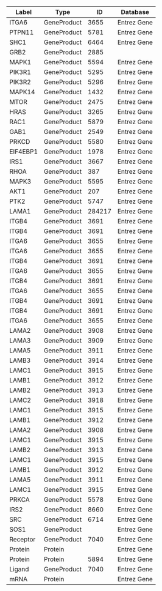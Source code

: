 | Label | Type | ID | Database |
| ---- | ---- | ---- | ---- |
|ITGA6 | GeneProduct | 3655 | Entrez Gene |
|PTPN11 | GeneProduct | 5781 | Entrez Gene |
|SHC1 | GeneProduct | 6464 | Entrez Gene |
|GRB2 | GeneProduct | 2885 |  |
|MAPK1 | GeneProduct | 5594 | Entrez Gene |
|PIK3R1 | GeneProduct | 5295 | Entrez Gene |
|PIK3R2 | GeneProduct | 5296 | Entrez Gene |
|MAPK14 | GeneProduct | 1432 | Entrez Gene |
|MTOR | GeneProduct | 2475 | Entrez Gene |
|HRAS | GeneProduct | 3265 | Entrez Gene |
|RAC1 | GeneProduct | 5879 | Entrez Gene |
|GAB1 | GeneProduct | 2549 | Entrez Gene |
|PRKCD | GeneProduct | 5580 | Entrez Gene |
|EIF4EBP1 | GeneProduct | 1978 | Entrez Gene |
|IRS1 | GeneProduct | 3667 | Entrez Gene |
|RHOA | GeneProduct | 387 | Entrez Gene |
|MAPK3 | GeneProduct | 5595 | Entrez Gene |
|AKT1 | GeneProduct | 207 | Entrez Gene |
|PTK2 | GeneProduct | 5747 | Entrez Gene |
|LAMA1 | GeneProduct | 284217 | Entrez Gene |
|ITGB4 | GeneProduct | 3691 | Entrez Gene |
|ITGB4 | GeneProduct | 3691 | Entrez Gene |
|ITGA6 | GeneProduct | 3655 | Entrez Gene |
|ITGA6 | GeneProduct | 3655 | Entrez Gene |
|ITGB4 | GeneProduct | 3691 | Entrez Gene |
|ITGA6 | GeneProduct | 3655 | Entrez Gene |
|ITGB4 | GeneProduct | 3691 | Entrez Gene |
|ITGA6 | GeneProduct | 3655 | Entrez Gene |
|ITGB4 | GeneProduct | 3691 | Entrez Gene |
|ITGB4 | GeneProduct | 3691 | Entrez Gene |
|ITGA6 | GeneProduct | 3655 | Entrez Gene |
|LAMA2 | GeneProduct | 3908 | Entrez Gene |
|LAMA3 | GeneProduct | 3909 | Entrez Gene |
|LAMA5 | GeneProduct | 3911 | Entrez Gene |
|LAMB3 | GeneProduct | 3914 | Entrez Gene |
|LAMC1 | GeneProduct | 3915 | Entrez Gene |
|LAMB1 | GeneProduct | 3912 | Entrez Gene |
|LAMB2 | GeneProduct | 3913 | Entrez Gene |
|LAMC2 | GeneProduct | 3918 | Entrez Gene |
|LAMC1 | GeneProduct | 3915 | Entrez Gene |
|LAMB1 | GeneProduct | 3912 | Entrez Gene |
|LAMA2 | GeneProduct | 3908 | Entrez Gene |
|LAMC1 | GeneProduct | 3915 | Entrez Gene |
|LAMB2 | GeneProduct | 3913 | Entrez Gene |
|LAMC1 | GeneProduct | 3915 | Entrez Gene |
|LAMB1 | GeneProduct | 3912 | Entrez Gene |
|LAMA5 | GeneProduct | 3911 | Entrez Gene |
|LAMC1 | GeneProduct | 3915 | Entrez Gene |
|PRKCA | GeneProduct | 5578 | Entrez Gene |
|IRS2 | GeneProduct | 8660 | Entrez Gene |
|SRC | GeneProduct | 6714 | Entrez Gene |
|SOS1 | GeneProduct |  | Entrez Gene |
|Receptor | GeneProduct | 7040 | Entrez Gene |
|Protein | Protein |  | Entrez Gene |
|Protein | Protein | 5894 | Entrez Gene |
|Ligand | GeneProduct | 7040 | Entrez Gene |
|mRNA | Protein |  | Entrez Gene |
